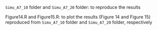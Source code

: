 `Simu_A7_10` folder and `Simu_A7_20` folder: to reproduce the results

Figure14.R and Figure15.R: to plot the results (Figure 14 and Figure 15) reproduced from `Simu_A7_10` folder and `Simu_A7_20` folder, respectively
